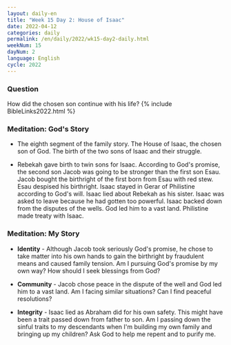 ```yaml
---
layout: daily-en
title: "Week 15 Day 2: House of Isaac"
date: 2022-04-12
categories: daily
permalink: /en/daily/2022/wk15-day2-daily.html
weekNum: 15
dayNum: 2
language: English
cycle: 2022
---
```

### Question     
How did the chosen son continue with his life?
{% include BibleLinks2022.html %} 

### Meditation: God's Story   
+ The eighth segment of the family story. The House of Isaac, the chosen son of God. The birth of the two sons of Isaac and their struggle. 

+ Rebekah gave birth to twin sons for Isaac. According to God's promise, the second son Jacob was going to be stronger than the first son Esau. Jacob bought the birthright of the first born from Esau with red stew. Esau despised his birthright. Isaac stayed in Gerar of Philistine according to God's will. Isaac lied about Rebekah as his sister. Isaac was asked to leave because he had gotten too powerful. Isaac backed down from the disputes of the wells. God led him to a vast land. Philistine made treaty with Isaac. 

### Meditation: My Story   
+ **Identity** - Although Jacob took seriously God's promise, he chose to take matter into his own hands to gain the birthright by fraudulent means and caused family tension. Am I pursuing God's promise by my own way? How should I seek blessings from God?  

+ **Community** - Jacob chose peace in the dispute of the well and God led him to a vast land. Am I facing similar situations? Can I find peaceful resolutions?  

+ **Integrity** - Isaac lied as Abraham did for his own safety. This might have been a trait passed down from father to son. Am I passing down the sinful traits to my descendants when I'm building my own family and bringing up my children? Ask God to help me repent and to purify me. 
